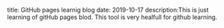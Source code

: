 title: GitHub pages learnig blog
date: 2019-10-17
description:This is just learning of gitHub pages blod. This tool is very healfull for github learning.
